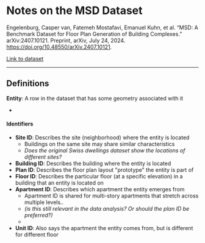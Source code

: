 # Notes on the MSD Dataset 

Engelenburg, Casper van, Fatemeh Mostafavi, Emanuel Kuhn, et al. “MSD: A Benchmark Dataset for Floor Plan Generation of Building Complexes.” arXiv:2407.10121. Preprint, arXiv, July 24, 2024. https://doi.org/10.48550/arXiv.2407.10121.

[Link to dataset](https://www.kaggle.com/datasets/caspervanengelenburg/modified-swiss-dwellings)

----

## Definitions 

**Entity**: A  row in the dataset that has some geometry associated with it 

- 

#### Identifiers

- **Site ID**: Describes the site (neighborhood) where the entity is located 
  - Buildings on the same site may share similar characteristics 
  - *Does the original Swiss dwellings dataset show the locations of different sites?*
- **Building ID**: Describes the building where the entity is located 
- **Plan ID**: Describes the floor plan layout "prototype" the entity is part of  
- **Floor ID**: Describes the particular floor (at a specific elevation) in a building that an entity is located on 
- **Apartment ID**: Describes which apartment the entity emerges from 
  - Apartment ID is shared for multi-story apartments that stretch across multiple levels.. 
  - *(is this still relevant in the data analysis? Or should the plan ID be preferred?)*
  - 
- **Unit ID**: Also says the apartment the entity comes from, but is different for different floor 